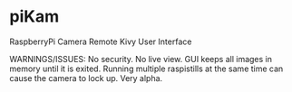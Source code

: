 piKam
=====

RaspberryPi Camera Remote Kivy User Interface

WARNINGS/ISSUES:
  No security.
  No live view.
  GUI keeps all images in memory until it is exited.
  Running multiple raspistills at the same time can cause the camera to lock up.
  Very alpha.

  
